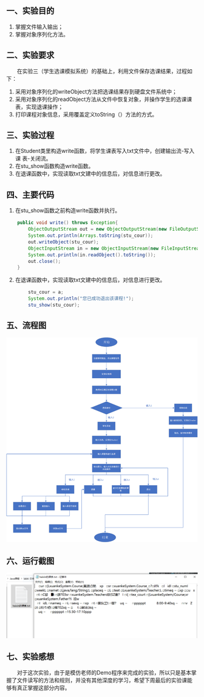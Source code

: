 ## 一、实验目的
1. 掌握文件输入输出；
2. 掌握对象序列化方法。

## 二、实验要求
&emsp;&emsp;在实验三（学生选课模拟系统）的基础上，利用文件保存选课结果，过程如下：
1. 采用对象序列化的writeObject方法把选课结果存到硬盘文件系统中；
2. 采用对象序列化的readObject方法从文件中恢复对象，并操作学生的选课课表，实现退课操作；
3. 打印课程对象信息，采用覆盖定义toString（）方法的方式。

## 三、实验过程
1. 在Student类里构造write函数，将学生课表写入txt文件中，创建输出流-写入课
表-关闭流。
2. 在stu_show函数构造write函数。
3. 在退课函数中，实现读取txt文建中的信息后，对信息进行更改。

## 四、主要代码
1. 在stu_show函数之前构造write函数并执行。
```java
    public void write() throws Exception{
        ObjectOutputStream out = new ObjectOutputStream(new FileOutputStream(f)); //输出流：往外输出
        System.out.println(Arrays.toString(stu_cour));
        out.writeObject(stu_cour);
        ObjectInputStream in = new ObjectInputStream(new FileInputStream(f));
        System.out.println(in.readObject().toString());
        out.close();
    }
```
2. 在退课函数中，实现读取txt文建中的信息后，对信息进行更改。
```java
        stu_cour = a;
        System.out.println("您已成功退出该课程!");
        stu_show(stu_cour);
```

## 五、流程图
![](https://github.com/haaix/Java-lab6/blob/main/img/%E6%B5%81%E7%A8%8B%E5%9B%BE.png)

## 六、运行截图
![](https://github.com/haaix/Java-lab6/blob/main/img/%E8%BF%90%E8%A1%8C%E7%BB%93%E6%9E%9C.png)

## 七、实验感想
&emsp;&emsp;对于这次实验，由于是模仿老师的Demo程序来完成的实验，所以只是基本掌
握了文件读写的方法和规则，并没有其他深度的学习，希望下周最后的实验课能
够有真正掌握这部分内容。